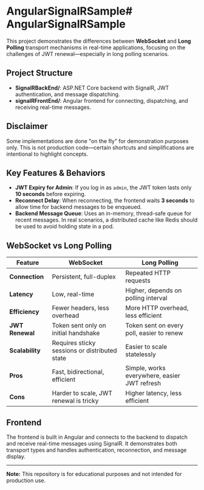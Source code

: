 # AngularSignalRSample# AngularSignalRSample

This project demonstrates the differences between **WebSocket** and **Long Polling** transport mechanisms in real-time applications, focusing on the challenges of JWT renewal—especially in long polling scenarios.

## Project Structure

- **SignalRBackEnd/**: ASP.NET Core backend with SignalR, JWT authentication, and message dispatching.
- **signalRFrontEnd/**: Angular frontend for connecting, dispatching, and receiving real-time messages.

## Disclaimer

Some implementations are done "on the fly" for demonstration purposes only. This is not production code—certain shortcuts and simplifications are intentional to highlight concepts.

## Key Features & Behaviors

- **JWT Expiry for Admin**: If you log in as `admin`, the JWT token lasts only **10 seconds** before expiring.
- **Reconnect Delay**: When reconnecting, the frontend waits **3 seconds** to allow time for backend messages to be enqueued.
- **Backend Message Queue**: Uses an in-memory, thread-safe queue for recent messages. In real scenarios, a distributed cache like Redis should be used to avoid holding state in a pod.

## WebSocket vs Long Polling

| Feature         | WebSocket                                    | Long Polling                                 |
|-----------------|----------------------------------------------|----------------------------------------------|
| **Connection**  | Persistent, full-duplex                      | Repeated HTTP requests                       |
| **Latency**     | Low, real-time                               | Higher, depends on polling interval          |
| **Efficiency**  | Fewer headers, less overhead                 | More HTTP overhead, less efficient           |
| **JWT Renewal** | Token sent only on initial handshake         | Token sent on every poll, easier to renew    |
| **Scalability** | Requires sticky sessions or distributed state| Easier to scale statelessly                  |
| **Pros**        | Fast, bidirectional, efficient               | Simple, works everywhere, easier JWT refresh |
| **Cons**        | Harder to scale, JWT renewal is tricky       | Higher latency, less efficient               |

## Frontend

The frontend is built in Angular and connects to the backend to dispatch and receive real-time messages using SignalR. It demonstrates both transport types and handles authentication, reconnection, and message display.

---
**Note:** This repository is for educational purposes and not intended for production use.